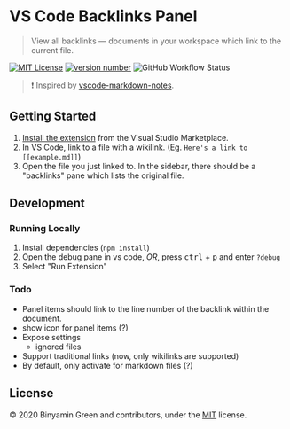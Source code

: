 # VS Code Backlinks Panel
> View all backlinks — documents in your workspace which link to the current file.

[![MIT License](https://badgen.net/github/license/b3u/vscode-backlinks-panel?style=flat)](https://github.com/b3u/vscode-backlinks-panel/blob/master/LICENSE.md)
[![version number](https://badgen.net/vs-marketplace/v/binyamin.backlinks-panel?icon=visualstudio&style=flat)](https://marketplace.visualstudio.com/items?itemName=binyamin.backlinks-panel)
![GitHub Workflow Status](https://img.shields.io/github/workflow/status/b3u/vscode-backlinks-panel/CI?style=flat-square&logo=github&logoColor=lightgrey)

> :exclamation: Inspired by [vscode-markdown-notes](https://github.com/kortina/vscode-markdown-notes/).

## Getting Started
1. [Install the extension](https://marketplace.visualstudio.com/items?itemName=binyamin.backlinks-panel) from the Visual Studio Marketplace.
2. In VS Code, link to a file with a wikilink. (Eg. `Here's a link to [[example.md]]`)
3. Open the file you just linked to. In the sidebar, there should be a "backlinks" pane which lists the original file.

## Development
### Running Locally
1. Install dependencies (`npm install`)
2. Open the debug pane in vs code, _OR_, press <kbd>ctrl</kbd> + <kbd>p</kbd> and enter `?debug`
3. Select "Run Extension"

### Todo
- Panel items should link to the line number of the backlink within the document.
- show icon for panel items (?)
- Expose settings
  - ignored files
- Support traditional links (now, only wikilinks are supported)
- By default, only activate for markdown files (?)

## License
© 2020 Binyamin Green and contributors, under the [MIT](https://github.com/b3u/vscode-backlinks-panel/blob/master/LICENSE.md) license.